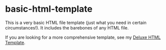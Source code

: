 # basic-html-template

This is a very basic HTML file template (just what you need in certain circumstances!). It includes the barebones of any HTML file.


If you are looking for a more comprehensive template, see my [Deluxe HTML Template](https://github.com/samharp/deluxe-html-template/tree/main).
